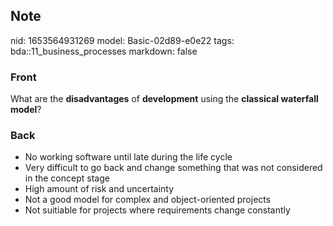 ## Note
nid: 1653564931269
model: Basic-02d89-e0e22
tags: bda::11_business_processes
markdown: false

### Front
What are the <b>disadvantages</b> of <b>development</b> using the
<b>classical waterfall model</b>?

### Back
<ul>
  <li>No working software until late during the life cycle
  <li>Very difficult to go back and change something that was not
  considered in the concept stage
  <li>High amount of risk and uncertainty
  <li>Not a good model for complex and object-oriented projects
  <li>Not suitiable for projects where requirements change
  constantly
</ul>
